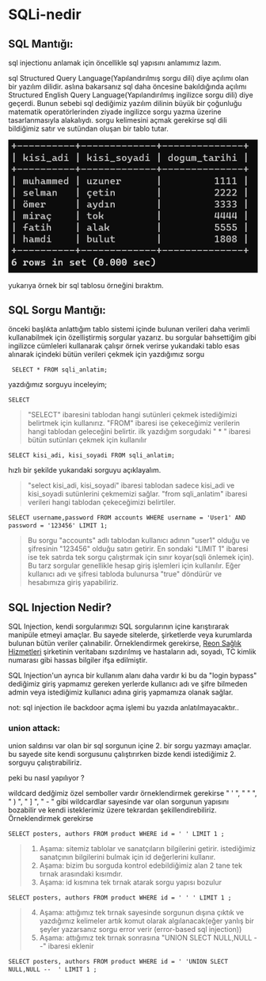 # SQLi-nedir



## SQL Mantığı:

sql injectionu anlamak için öncellikle sql yapısını anlamımız lazım.

sql Structured Query Language(Yapılandırılmış sorgu dili) diye açılımı olan bir yazılım dilidir. aslına bakarsanız sql daha öncesine bakıldığında açılımı Structured English Query Language(Yapılandırılmış ingilizce sorgu dili) diye geçerdi. Bunun sebebi sql dediğimiz yazılım dilinin büyük bir çoğunluğu matematik operatörlerinden ziyade ingilizce sorgu yazma üzerine tasarlanmasıyla alakalıydı. sorgu kelimesini açmak gerekirse sql dili bildiğimiz satır ve sutündan oluşan bir tablo tutar.

![basit tablo](/resimler/basit%20tablo.png)

yukarıya örnek bir sql tablosu örneğini bıraktım.

## SQL Sorgu Mantığı:

 önceki başlıkta anlattığım tablo sistemi içinde bulunan verileri daha verimli kullanabilmek için özelliştirmiş sorgular yazarız. bu sorgular bahsettiğim gibi ingilizce cümleleri kullanarak çalışır örnek verirse yukarıdaki tablo esas alınarak içindeki bütün verileri çekmek için yazdığımız sorgu
 
 ```
  SELECT * FROM sqli_anlatim;
 ```
 
 yazdığımız sorguyu inceleyim;
 
 ``` 
 SELECT 
 ```
 >"SELECT" ibaresini tablodan hangi sutünleri çekmek istediğimizi belirtmek için kullanırız. "FROM" ibaresi ise çekeceğimiz verilerin hangi tablodan geleceğini belirtir. ilk yazdığım sorgudaki " * " ibaresi bütün sutünları çekmek için kullanılır
 
 ``` 
 SELECT kisi_adi, kisi_soyadi FROM sqli_anlatim;
 ```
 
 hızlı bir şekilde yukarıdaki sorguyu açıklayalım. 
 
 >"select kisi_adi, kisi_soyadi" ibaresi tablodan sadece kisi_adi ve kisi_soyadi sutünlerini çekmemizi sağlar.
 "from sqli_anlatim" ibaresi verileri hangi tablodan çekeceğimizi belirtiler.
 
 
``` 
SELECT username,password FROM accounts WHERE username = 'User1' AND password = '123456' LIMIT 1;
```
 >Bu sorgu "accounts" adlı tablodan kullanıcı adının "user1" olduğu ve şifresinin "123456" olduğu satırı getirir. En sondaki "LIMIT 1" ibaresi ise tek satırda tek sorgu çalıştırmak için sınır koyar(sqli önlemek için). Bu tarz sorgular genellikle hesap giriş işlemleri için kullanılır. Eğer kullanıcı adı ve şifresi tabloda bulunursa "true" döndürür ve hesabımıza giriş yapabiliriz.
 
 ## SQL Injection Nedir?
 
SQL Injection, kendi sorgularımızı SQL sorgularının içine karıştırarak manipüle etmeyi amaçlar. Bu sayede sitelerde, şirketlerde veya kurumlarda bulunan bütün veriler çalınabilir. Örneklendirmek gerekirse, [Reon Sağlık Hizmetleri](https://www.kvkk.gov.tr/Icerik/7523/Kamuoyu-Duyurusu-Veri-Ihlali-Bildirimi-Reon-Saglik-Hizmetleri-Ins-Tur-San-ve-Tic-A-S-Ozel-Aktif-Hastanesi-) şirketinin veritabanı sızdırılmış ve hastaların adı, soyadı, TC kimlik numarası gibi hassas bilgiler ifşa edilmiştir.

SQL Injection'un ayrıca bir kullanım alanı daha vardır ki bu da "login bypass" dediğimiz giriş yapmamız gereken yerlerde kullanıcı adı ve şifre bilmeden admin veya istediğimiz kullanıcı adına giriş yapmamıza olanak sağlar.


not: sql injection ile backdoor açma işlemi bu yazıda anlatılmayacaktır..


### union attack:

union saldırısı var olan bir sql sorgunun içine 2. bir sorgu yazmayı amaçlar. bu sayede site kendi sorgusunu çalıştırırken bizde kendi istediğimiz 2. sorguyu çalıştırabiliriz. 


peki bu nasıl yapılıyor ?


wildcard dedğimiz özel semboller vardır örneklendirmek gerekirse " ' ", " " ", " ) ", " ] ", " - " gibi wildcardlar sayesinde var olan sorgunun yapısını bozabilir ve kendi isteklerimiz üzere tekrardan şekillendirebiliriz. Örneklendirmek gerekirse

``` 
SELECT posters, authors FROM product WHERE id = ' ' LIMIT 1 ;
```
>1. Aşama: sitemiz tablolar ve sanatçıların bilgilerini getirir. istediğimiz sanatçının bilgilerini bulmak için id değerlerini kullanır.
>2. Aşama: bizim bu sorguda kontrol edebildiğimiz alan 2 tane tek tırnak arasındaki kısımdır.
>3. Aşama: id kısmına tek tırnak atarak sorgu yapısı bozulur
```  
SELECT posters, authors FROM product WHERE id = ' ' ' LIMIT 1 ;
```
>4. Aşama: attığımız tek tırnak sayesinde sorgunun dışına çıktık ve yazdığımız kelimeler artık komut olarak algılanacak(eğer yanlış bir şeyler yazarsanız sorgu error verir (error-based sql injection))
>5. Aşama: attığımız tek tırnak sonrasına "UNION SLECT NULL,NULL --" ibaresi eklenir
``` 
SELECT posters, authors FROM product WHERE id = ' 'UNION SLECT NULL,NULL --  ' LIMIT 1 ;
```
>
